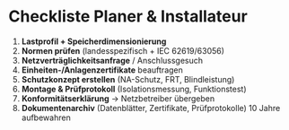 # Checkliste Planer & Installateur

1. **Lastprofil + Speicherdimensionierung**
2. **Normen prüfen** (landesspezifisch + IEC 62619/63056)
3. **Netzverträglichkeitsanfrage** / Anschlussgesuch
4. **Einheiten-/Anlagenzertifikate** beauftragen
5. **Schutzkonzept erstellen** (NA-Schutz, FRT, Blindleistung)
6. **Montage & Prüfprotokoll** (Isolationsmessung, Funktionstest)
7. **Konformitätserklärung** → Netzbetreiber übergeben
8. **Dokumentenarchiv** (Datenblätter, Zertifikate, Prüfprotokolle) 10 Jahre aufbewahren
